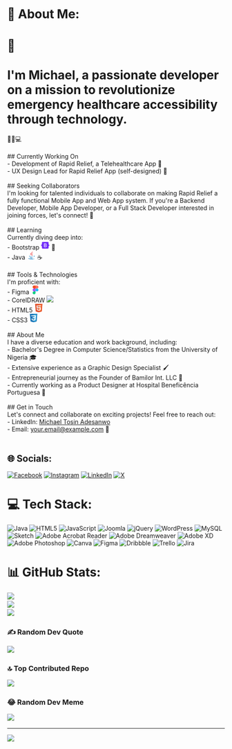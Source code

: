 # 💫 About Me:
# 👋<br><br>I'm Michael, a passionate developer on a mission to revolutionize emergency healthcare accessibility through technology. 
👨‍⚕️💻<br><br>## Currently Working On<br>- Development of Rapid Relief, a Telehealthcare App 🚀<br>- UX Design Lead for Rapid Relief App (self-designed) 🎨<br><br>## Seeking Collaborators<br>I'm looking for talented individuals to collaborate on making Rapid Relief a fully functional Mobile App and Web App system. If you're a Backend Developer, Mobile App Developer, or a Full Stack Developer interested in joining forces, let's connect! 🤝<br><br>## Learning<br>Currently diving deep into:<br>- Bootstrap <img src="https://raw.githubusercontent.com/devicons/devicon/master/icons/bootstrap/bootstrap-plain.svg" width="20px"/> 🌟<br>- Java <img src="https://raw.githubusercontent.com/devicons/devicon/master/icons/java/java-original.svg" width="20px"/> ☕<br><br>## Tools & Technologies<br>I'm proficient with:<br>- Figma <img src="https://raw.githubusercontent.com/devicons/devicon/master/icons/figma/figma-original.svg" width="20px"/> <br>- CorelDRAW <img src="https://raw.githubusercontent.com/devicons/devicon/master/icons/coreldraw/coreldraw-plain.svg" width="20px"/><br>- HTML5 <img src="https://raw.githubusercontent.com/devicons/devicon/master/icons/html5/html5-original.svg" width="20px"/> <br>- CSS3 <img src="https://raw.githubusercontent.com/devicons/devicon/master/icons/css3/css3-original.svg" width="20px"/><br><br>## About Me<br>I have a diverse education and work background, including:<br>- Bachelor's Degree in Computer Science/Statistics from the University of Nigeria 🎓<br>- Extensive experience as a Graphic Design Specialist 🖌️<br>- Entrepreneurial journey as the Founder of Bamilor Int. LLC 🚀<br>- Currently working as a Product Designer at Hospital Beneficência Portuguesa 🏥<br><br>## Get in Touch<br>Let's connect and collaborate on exciting projects! Feel free to reach out:<br>- LinkedIn: [Michael Tosin Adesanwo](https://www.linkedin.com/in/michael-tosin-adesanwo/)<br>- Email: your.email@example.com 📧<br><br>

## 🌐 Socials:
[![Facebook](https://img.shields.io/badge/Facebook-%231877F2.svg?logo=Facebook&logoColor=white)](https://facebook.com//michaeltosinadesanwo) [![Instagram](https://img.shields.io/badge/Instagram-%23E4405F.svg?logo=Instagram&logoColor=white)](https://instagram.com//michaeltosinadesanwo) [![LinkedIn](https://img.shields.io/badge/LinkedIn-%230077B5.svg?logo=linkedin&logoColor=white)](https://linkedin.com/in//michaeltosinadesanwo) [![X](https://img.shields.io/badge/X-black.svg?logo=X&logoColor=white)](https://x.com//michaeltosinadesanwo) 

# 💻 Tech Stack:
![Java](https://img.shields.io/badge/java-%23ED8B00.svg?style=for-the-badge&logo=openjdk&logoColor=white) ![HTML5](https://img.shields.io/badge/html5-%23E34F26.svg?style=for-the-badge&logo=html5&logoColor=white) ![JavaScript](https://img.shields.io/badge/javascript-%23323330.svg?style=for-the-badge&logo=javascript&logoColor=%23F7DF1E) ![Joomla](https://img.shields.io/badge/joomla-%235091CD.svg?style=for-the-badge&logo=joomla&logoColor=white) ![jQuery](https://img.shields.io/badge/jquery-%230769AD.svg?style=for-the-badge&logo=jquery&logoColor=white) ![WordPress](https://img.shields.io/badge/WordPress-%23117AC9.svg?style=for-the-badge&logo=WordPress&logoColor=white) ![MySQL](https://img.shields.io/badge/mysql-%2300000f.svg?style=for-the-badge&logo=mysql&logoColor=white) ![Sketch](https://img.shields.io/badge/Sketch-FFB387?style=for-the-badge&logo=sketch&logoColor=black) ![Adobe Acrobat Reader](https://img.shields.io/badge/Adobe%20Acrobat%20Reader-EC1C24.svg?style=for-the-badge&logo=Adobe%20Acrobat%20Reader&logoColor=white) ![Adobe Dreamweaver](https://img.shields.io/badge/Adobe%20Dreamweaver-FF61F6.svg?style=for-the-badge&logo=Adobe%20Dreamweaver&logoColor=white) ![Adobe XD](https://img.shields.io/badge/Adobe%20XD-470137?style=for-the-badge&logo=Adobe%20XD&logoColor=#FF61F6) ![Adobe Photoshop](https://img.shields.io/badge/adobe%20photoshop-%2331A8FF.svg?style=for-the-badge&logo=adobe%20photoshop&logoColor=white) ![Canva](https://img.shields.io/badge/Canva-%2300C4CC.svg?style=for-the-badge&logo=Canva&logoColor=white) ![Figma](https://img.shields.io/badge/figma-%23F24E1E.svg?style=for-the-badge&logo=figma&logoColor=white) ![Dribbble](https://img.shields.io/badge/Dribbble-EA4C89?style=for-the-badge&logo=dribbble&logoColor=white) ![Trello](https://img.shields.io/badge/Trello-%23026AA7.svg?style=for-the-badge&logo=Trello&logoColor=white) ![Jira](https://img.shields.io/badge/jira-%230A0FFF.svg?style=for-the-badge&logo=jira&logoColor=white)
# 📊 GitHub Stats:
![](https://github-readme-stats.vercel.app/api?username=realademyke&theme=dark&hide_border=false&include_all_commits=false&count_private=false)<br/>
![](https://github-readme-streak-stats.herokuapp.com/?user=realademyke&theme=dark&hide_border=false)<br/>
![](https://github-readme-stats.vercel.app/api/top-langs/?username=realademyke&theme=dark&hide_border=false&include_all_commits=false&count_private=false&layout=compact)

### ✍️ Random Dev Quote
![](https://quotes-github-readme.vercel.app/api?type=horizontal&theme=radical)

### 🔝 Top Contributed Repo
![](https://github-contributor-stats.vercel.app/api?username=realademyke&limit=5&theme=dark&combine_all_yearly_contributions=true)

### 😂 Random Dev Meme
<img src='https://randommeme-five.vercel.app/' style="height: 400px;"/>

---
[![](https://visitcount.itsvg.in/api?id=realademyke&icon=0&color=0)](https://visitcount.itsvg.in)

<!-- Proudly created with GPRM ( https://gprm.itsvg.in ) -->
